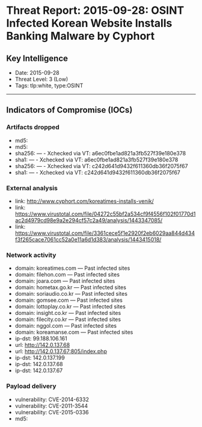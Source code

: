 # Threat Report: 2015-09-28: OSINT Infected Korean Website Installs Banking Malware by Cyphort


## Key Intelligence
* Date: 2015-09-28
* Threat Level: 3 (Low)
* Tags: tlp:white, type:OSINT

---

## Indicators of Compromise (IOCs)
### Artifacts dropped
* md5: <md5>
* md5: <md5>
* sha256: <sha256> — - Xchecked via VT: a6ec0fbe1ad821a3fb527f39e180e378
* sha1: <sha1> — - Xchecked via VT: a6ec0fbe1ad821a3fb527f39e180e378
* sha256: <sha256> — - Xchecked via VT: c242d641d9432f611360db36f2075f67
* sha1: <sha1> — - Xchecked via VT: c242d641d9432f611360db36f2075f67

### External analysis
* link: http://www.cyphort.com/koreatimes-installs-venik/
* link: https://www.virustotal.com/file/04272c55bf2a534cf9f4556f102f01770d1ac2d4979cd98e9a2e294cf57c2a49/analysis/1443347085/
* link: https://www.virustotal.com/file/3361cece5f1e2920f2eb6029aa844d434f3f265cace7061cc52a0e11a6d1d383/analysis/1443415018/

### Network activity
* domain: koreatimes.com — Past infected sites
* domain: filehon.com — Past infected sites
* domain: joara.com — Past infected sites
* domain: hometax.go.kr — Past infected sites
* domain: soriaudio.co.kr — Past infected sites
* domain: gomsee.com — Past infected sites
* domain: lottoplay.co.kr — Past infected sites
* domain: insight.co.kr — Past infected sites
* domain: filecity.co.kr — Past infected sites
* domain: nggol.com — Past infected sites
* domain: koreamanse.com — Past infected sites
* ip-dst: 99.188.106.161
* url: http://142.0.137.68
* url: http://142.0.137.67:805/index.php
* ip-dst: 142.0.137.199
* ip-dst: 142.0.137.68
* ip-dst: 142.0.137.67

### Payload delivery
* vulnerability: CVE-2014-6332
* vulnerability: CVE-2011-3544
* vulnerability: CVE-2015-0336
* md5: <md5>
